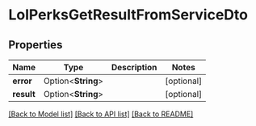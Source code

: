 # LolPerksGetResultFromServiceDto

## Properties

Name | Type | Description | Notes
------------ | ------------- | ------------- | -------------
**error** | Option<**String**> |  | [optional]
**result** | Option<**String**> |  | [optional]

[[Back to Model list]](../README.md#documentation-for-models) [[Back to API list]](../README.md#documentation-for-api-endpoints) [[Back to README]](../README.md)


